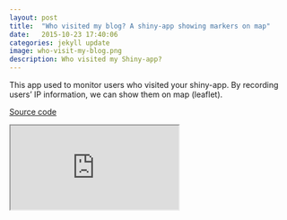```yaml
---
layout: post
title:  "Who visited my blog? A shiny-app showing markers on map"
date:   2015-10-23 17:40:06
categories: jekyll update
image: who-visit-my-blog.png
description: Who visited my Shiny-app?
---
```




This app used to monitor users who visited your shiny-app. By recording users’ IP information, we can show them on map (leaflet).

[Source code](https://github.com/shinysolutions/whoVisitMe)

<iframe src="http://82.164.5.46:3838/whoVisitMe"></iframe><br>
